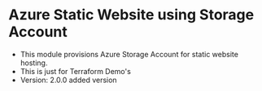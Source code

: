 # Azure Static Website using Storage Account
- This module provisions Azure Storage Account for static website hosting.
- This is just for Terraform Demo's
- Version: 2.0.0 added version


